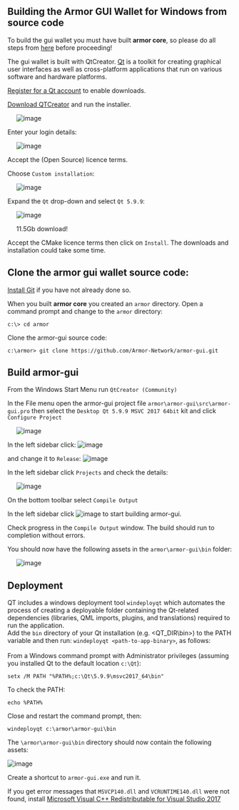 ## Building the Armor GUI Wallet for Windows from source code

To build the gui wallet you must have built **armor core**, so please do all steps from [here](https://github.com/Armor-Network/armor#building-on-windows) before proceeding!

The gui wallet is built with QtCreator. [Qt](https://www.qt.io/) is a toolkit for creating graphical user interfaces as well as cross-platform applications that run on various software and hardware platforms.

[Register for a Qt account](https://login.qt.io/register) to enable downloads.

[Download QTCreator](https://www.qt.io/download-thank-you?os=windows) and run the installer.

&nbsp;&nbsp;&nbsp;&nbsp;&nbsp;![image](https://user-images.githubusercontent.com/55367064/139972096-ef25cdfd-7525-4289-8b5d-8f988157c081.png)

Enter your login details:

&nbsp;&nbsp;&nbsp;&nbsp;&nbsp;![image](https://user-images.githubusercontent.com/55367064/139973303-235e211c-f79d-4ef3-ac98-d6aee6f38687.png)

Accept the (Open Source) licence terms.

Choose `Custom installation`:

&nbsp;&nbsp;&nbsp;&nbsp;&nbsp;![image](https://user-images.githubusercontent.com/55367064/139974644-dc80f0da-d12e-4f53-b5c9-8a179d506a5a.png)

Expand the `Qt` drop-down and select `Qt 5.9.9`:

&nbsp;&nbsp;&nbsp;&nbsp;&nbsp;![image](https://user-images.githubusercontent.com/55367064/139975495-b2fc491c-7a45-40d6-9b72-9891c9ebab07.png)

&nbsp;&nbsp;&nbsp;&nbsp;&nbsp;11.5Gb download!

Accept the CMake licence terms then click on `Install`.
The downloads and installation could take some time.


## Clone the armor gui wallet source code:

[Install Git](https://github.com/git-for-windows/git/releases/download/v2.33.1.windows.1/Git-2.33.1-64-bit.exe) if you have not already done so.

When you built **armor core** you created an `armor` directory. Open a command prompt and change to the `armor` directory:

	c:\> cd armor

Clone the armor-gui source code:

	c:\armor> git clone https://github.com/Armor-Network/armor-gui.git
  

## Build armor-gui

From the Windows Start Menu run `QtCreator (Community)`

In the File menu open the armor-gui project file `armor\armor-gui\src\armor-gui.pro`
then select the `Desktop Qt 5.9.9 MSVC 2017 64bit` kit and click `Configure Project`

&nbsp;&nbsp;&nbsp;&nbsp;&nbsp;![image](https://user-images.githubusercontent.com/55367064/139990290-6ebf4cb4-fc9f-44ff-8811-b1569699e8f7.png)

In the left sidebar click: ![image](https://user-images.githubusercontent.com/55367064/139995434-a9a6236a-f704-47bb-90e4-720efc101a76.png)

and change it to `Release`: ![image](https://user-images.githubusercontent.com/55367064/139996908-937a5cca-3831-4bd4-83f7-fdec6bcbe2c2.png)

In the left sidebar click `Projects` and check the details:

&nbsp;&nbsp;&nbsp;&nbsp;&nbsp;![image](https://user-images.githubusercontent.com/55367064/139998617-2610ca3a-506b-437d-9379-b172fa987fb4.png)

On the bottom toolbar select `Compile Output`

In the left sidebar click ![image](https://user-images.githubusercontent.com/55367064/139999222-5ce64601-3a58-40df-8269-273acd60ed7b.png) to start building armor-gui.

Check progress in the `Compile Output` window. The build should run to completion without errors.

You should now have the following assets in the `armor\armor-gui\bin` folder:

&nbsp;&nbsp;&nbsp;&nbsp;&nbsp;![image](https://user-images.githubusercontent.com/55367064/140000379-15c0488a-74da-4cb4-b9b6-d88c6b5d1d17.png)


## Deployment

QT includes a windows deployment tool `windeployqt` which automates the process of creating a deployable folder containing the Qt-related dependencies (libraries, QML imports, plugins, and translations) required to run the application.
<br/>Add the `bin` directory of your Qt installation (e.g. <QT_DIR\bin>) to the PATH variable and then run:  `windeployqt <path-to-app-binary>`, as follows:
<br/><br/>From a Windows command prompt with Administrator privileges (assuming you installed Qt to the default location `c:\Qt`):
	
	setx /M PATH "%PATH%;c:\Qt\5.9.9\msvc2017_64\bin"

To check the PATH:

	echo %PATH%

Close and restart the command prompt, then:

	windeployqt c:\armor\armor-gui\bin

The `\armor\armor-gui\bin` directory should now contain the following assets:

![image](https://user-images.githubusercontent.com/55367064/140002067-e792c7e2-1f3e-4e3a-9f76-7c678cce7283.png)

Create a shortcut to `armor-gui.exe` and run it.
	
If you get error messages that `MSVCP140.dll` and `VCRUNTIME140.dll` were not found, install [Microsoft Visual C++ Redistributable for Visual Studio 2017](https://go.microsoft.com/fwlink/?LinkId=746572)

	
	
